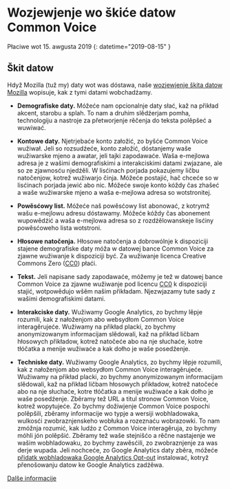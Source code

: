 # Wozjewjenje wo škiće datow Common Voice 

Płaciwe wot 15. awgusta 2019 {: datetime="2019-08-15" }

## Škit datow

Hdyž Mozilla (tuž my) daty wot was dóstawa, naše [wozjewjenje škita datow Mozilla](https://www.mozilla.org/privacy) wopisuje, kak z tymi datami wobchadźamy.

* **Demografiske daty.** Móžeće nam opcionalnje daty słać, kaž na přikład akcent, starobu a splah. To nam a druhim slědźerjam pomha, technologiju a nastroje za přetworjenje rěčenja do teksta polěpšeć a wuwiwać.

* **Kontowe daty.** Njetrjebaće konto załožić, zo byšće Common Voice wužiwał. Jeli so rozsudźeće, konto załožić, dóstanjemy waše wužiwarske mjeno a awatar, jeli tajki zapodawaće. Waša e-mejlowa adresa je z wašimi demografiskimi a interakciskimi datami zwjazane, ale so ze zjawnosću njedźěli. W lisćinach porjada pokazujemy ličbu natočenjow, kotrež wužiwarjo činja. Móžeće postajić, hač chceće so w lisćinach porjada jewić abo nic. Móžeće swoje konto kóždy čas zhašeć a waše wužiwarske mjeno a waša e-mejlowa adresa so wotstronitej.

* **Powěsćowy list.** Móžeće naš powěsćowy list abonować, z kotrymž wašu e-mejlowu adresu dóstawamy. Móžeće kóždy čas abonement wupowědźić a waša e-mejlowa adresa so z rozdźělowanskeje lisćiny powěsćoweho lista wotstroni.

* **Hłosowe natočenja.** Hłosowe natočenja a dobrowólnje k dispoziciji stajene demografiske daty móža w datowej bance Common Voice za zjawne wužiwanje k dispoziciji być. Za wužiwanje licenca Creative Commons Zero ([CC0](https://creativecommons.org/publicdomain/zero/1.0/)) płaći.

* **Tekst.** Jeli napisane sady zapodawaće, móžemy je tež w datowej bance Common Voice za zjawne wužiwanje pod licencu [CC0](https://creativecommons.org/publicdomain/zero/1.0/) k dispoziciji stajić, wotpowědujo wšěm našim přikładam. Njezwjazamy tute sady z wašimi demografiskimi datami.

* **Interakciske daty.** Wužiwamy Google Analytics, zo bychmy lěpje rozumili, kak z nałoženjom abo websydłom Common Voice interagěrujeće. Wužiwamy na přikład placki, zo bychmy anonymizowanym informacijam slědowali, kaž na přikład ličbam hłosowych přikładow, kotrež natočeće abo na nje słuchaće, kotre tłóčatka a menije wužiwaće a kak dołho je waše posedźenje.

* **Techniske daty.** Wužiwamy Google Analytics, zo bychmy lěpje rozumili, kak z nałoženjom abo websydłom Common Voice interagěrujeće. Wužiwamy na přikład placki, zo bychmy anonymizowanym informacijam slědowali, kaž na přikład ličbam hłosowych přikładow, kotrež natočeće abo na nje słuchaće, kotre tłóčatka a menije wužiwaće a kak dołho je waše posedźenje. Zběramy tež URL a titul stronow Common Voice, kotrež wopytujeće. Zo bychmy dožiwjenje Common Voice pospochi polěpšili, zběramy informacije wo typje a wersiji wobhladowaka, wulkosći zwobraznjenskeho wobłuka a rozeznaću wobrazowki. To nam zmóžnja rozumić, kak ludźo z Common Voice interagěruja, zo bychmy móhli jón polěpšić. Zběramy tež waše stejnišćo a rěčne nastajenje we wašim wobhladowaku, zo bychmy zawěsćili, zo zwobraznjenje za was derje wupada. Jeli nochceće, zo Google Analytics daty zběra, móžeće [přidatk wobhladowaka Google Analytics Opt-out](https://tools.google.com/dlpage/gaoptout) instalować, kotryž přenošowanju datow ke Google Analytics zadźěwa. 

[Dalše informacije](https://github.com/mozilla/voice-web/blob/master/docs/data_dictionary.md)

